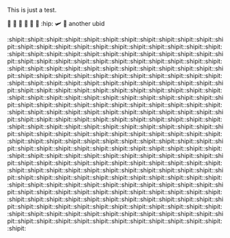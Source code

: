 This is just a test.

:ship:
:ship:
:ship:
:ship:
:ship:
:shit:
:hip:
:small_airplane:
:wave:
another ubid

:shipit::shipit::shipit::shipit::shipit::shipit::shipit::shipit::shipit::shipit::shipit::shipit::shipit::shipit::shipit::shipit::shipit::shipit::shipit::shipit::shipit::shipit::shipit::shipit::shipit::shipit::shipit::shipit::shipit::shipit::shipit::shipit::shipit::shipit::shipit::shipit::shipit::shipit::shipit::shipit::shipit::shipit::shipit::shipit::shipit::shipit::shipit::shipit::shipit::shipit::shipit::shipit::shipit::shipit::shipit::shipit::shipit::shipit::shipit::shipit::shipit::shipit::shipit::shipit::shipit::shipit::shipit::shipit::shipit::shipit::shipit::shipit::shipit::shipit::shipit::shipit::shipit::shipit::shipit::shipit::shipit::shipit::shipit::shipit::shipit::shipit::shipit::shipit::shipit::shipit::shipit::shipit::shipit::shipit::shipit::shipit::shipit::shipit::shipit::shipit::shipit::shipit::shipit::shipit::shipit::shipit::shipit::shipit::shipit::shipit::shipit::shipit::shipit::shipit::shipit::shipit::shipit::shipit::shipit::shipit::shipit::shipit::shipit::shipit::shipit::shipit::shipit::shipit::shipit::shipit::shipit::shipit::shipit::shipit::shipit::shipit::shipit::shipit::shipit::shipit::shipit::shipit::shipit::shipit::shipit::shipit::shipit::shipit::shipit::shipit::shipit::shipit::shipit::shipit::shipit::shipit::shipit::shipit::shipit::shipit::shipit::shipit::shipit::shipit::shipit::shipit::shipit::shipit::shipit::shipit::shipit::shipit::shipit::shipit::shipit::shipit::shipit::shipit::shipit::shipit::shipit::shipit::shipit::shipit::shipit::shipit::shipit::shipit::shipit::shipit::shipit::shipit::shipit::shipit::shipit::shipit::shipit::shipit::shipit::shipit::shipit::shipit::shipit::shipit::shipit::shipit::shipit::shipit::shipit::shipit::shipit::shipit::shipit::shipit::shipit::shipit::shipit::shipit::shipit::shipit::shipit::shipit::shipit::shipit::shipit::shipit::shipit::shipit::shipit::shipit::shipit::shipit::shipit::shipit::shipit::shipit::shipit::shipit::shipit::shipit::shipit::shipit::shipit::shipit::shipit::shipit::shipit::shipit::shipit::shipit::shipit::shipit::shipit::shipit::shipit::shipit::shipit::shipit::shipit::shipit::shipit::shipit::shipit::shipit::shipit::shipit::shipit::shipit::shipit::shipit::shipit::shipit::shipit::shipit::shipit::shipit::shipit::shipit::shipit::shipit::shipit::shipit::shipit::shipit::shipit::shipit::shipit::shipit::shipit::shipit::shipit::shipit::shipit::shipit::shipit::shipit::shipit::shipit::shipit::shipit:
